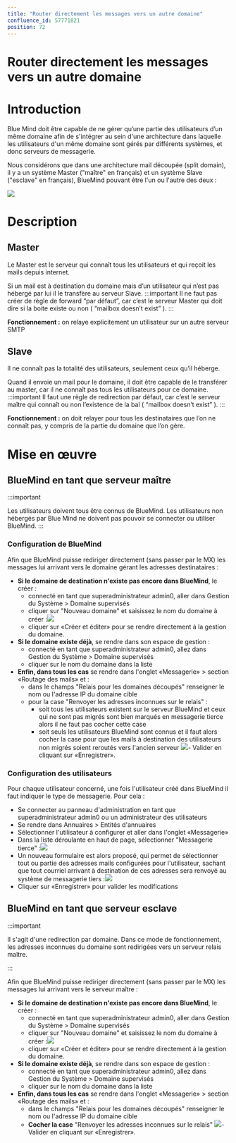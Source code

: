 ```yaml
---
title: "Router directement les messages vers un autre domaine"
confluence_id: 57771821
position: 72
---
```

# Router directement les messages vers un autre domaine


# Introduction

Blue Mind doit être capable de ne gérer qu’une partie des utilisateurs d’un même domaine afin de s'intégrer au sein d'une architecture dans laquelle les utilisateurs d'un même domaine sont gérés par différents systèmes, et donc serveurs de messagerie.

Nous considérons que dans une architecture mail découpée (split domain), il y a un système Master ("maître" en français) et un système Slave ("esclave" en français), BlueMind pouvant être l'un ou l'autre des deux :


![](../../attachments/57771821/57771822.png)

# Description

## Master

Le Master est le serveur qui connaît tous les utilisateurs et qui reçoit les mails depuis internet.

Si un mail est à destination du domaine mais d’un utilisateur qui n’est pas hébergé par lui il le transfère au serveur Slave.
:::important
Il ne faut pas créer de règle de forward “par défaut”, car c’est le serveur Master qui doit dire si la boite existe ou non ( “mailbox doesn’t exist” ).
:::

****Fonctionnement** **:**** on relaye explicitement un utilisateur sur un autre serveur SMTP

## Slave

Il ne connaît pas la totalité des utilisateurs, seulement ceux qu’il héberge.

Quand il envoie un mail pour le domaine, il doit être capable de le transférer au master, car il ne connaît pas tous les utilisateurs pour ce domaine.
:::important
Il faut une règle de redirection par défaut, car c’est le serveur maître qui connaît ou non l’existence de la bal ( “mailbox doesn’t exist” ).
:::

****Fonctionnement :**** on doit relayer pour tous les destinataires que l’on ne connaît pas, y compris de la partie du domaine que l’on gère.

# Mise en œuvre

## BlueMind en tant que serveur maître
:::important

Les utilisateurs doivent tous être connus de BlueMind.
Les utilisateurs non hébergés par Blue Mind ne doivent pas pouvoir se connecter ou utiliser BlueMind.
:::

### Configuration de BlueMind

Afin que BlueMind puisse rediriger directement (sans passer par le MX) les messages lui arrivant vers le domaine gérant les adresses destinataires :

- **Si le domaine de destination n'existe pas encore dans BlueMind**, le créer :
  - connecté en tant que superadministrateur admin0, aller dans Gestion du Système > Domaine supervisés
  - cliquer sur "Nouveau domaine" et saisissez le nom du domaine à créer :![](../../attachments/57771821/57771833.png)
  - cliquer sur «Créer et éditer» pour se rendre directement à la gestion du domaine.
- **Si le domaine existe déjà**, se rendre dans son espace de gestion :
  - connecté en tant que superadministrateur admin0, allez dans Gestion du Système > Domaine supervisés
  - cliquer sur le nom du domaine dans la liste
- **Enfin, dans tous les cas** se rendre dans l'onglet «Messagerie» > section «Routage des mails» et :
  - dans le champs "Relais pour les domaines découpés" renseigner le nom ou l'adresse IP du domaine cible
  - pour la case "Renvoyer les adresses inconnues sur le relais" :
    - soit tous les utilisateurs existent sur le serveur BlueMind et ceux qui ne sont pas migrés sont bien marqués en messagerie tierce alors il ne faut pas cocher cette case
    - soit seuls les utilisateurs BlueMind sont connus et il faut alors cocher la case pour que les mails à destination des utilisateurs non migrés soient reroutés vers l'ancien serveur
![](../../attachments/57771821/57771829.png)- Valider en cliquant sur «Enregistrer».


### Configuration des utilisateurs

Pour chaque utilisateur concerné, une fois l'utilisateur créé dans BlueMind il faut indiquer le type de messagerie. Pour cela :

- Se connecter au panneau d'administration en tant que superadministrateur admin0 ou un administrateur des utilisateurs
- Se rendre dans Annuaires > Entités d'annuaires
- Sélectionner l'utilisateur à configurer et aller dans l'onglet «Messagerie»
- Dans la liste déroulante en haut de page, sélectionner "Messagerie tierce" :![](../../attachments/57771821/57771827.png)
- Un nouveau formulaire est alors proposé, qui permet de sélectionner tout ou partie des adresses mails configurées pour l'utilisateur, sachant que tout courriel arrivant à destination de ces adresses sera renvoyé au système de messagerie tiers :![](../../attachments/57771821/57771825.png)
- Cliquer sur «Enregistrer» pour valider les modifications


## BlueMind en tant que serveur esclave
:::important

Il s'agit d'une redirection par domaine. Dans ce mode de fonctionnement, les adresses inconnues du domaine sont redirigées vers un serveur relais maître.

:::

Afin que BlueMind puisse rediriger directement (sans passer par le MX) les messages lui arrivant vers le serveur maître :

- **Si le domaine de destination n'existe pas encore dans BlueMind**, le créer :
  - connecté en tant que superadministrateur admin0, aller dans Gestion du Système > Domaine supervisés
  - cliquer sur "Nouveau domaine" et saisissez le nom du domaine à créer :![](../../attachments/57771821/57771833.png)
  - cliquer sur «Créer et éditer» pour se rendre directement à la gestion du domaine.
- **Si le domaine existe déjà**, se rendre dans son espace de gestion :
  - connecté en tant que superadministrateur admin0, allez dans Gestion du Système > Domaine supervisés
  - cliquer sur le nom du domaine dans la liste
- **Enfin, dans tous les cas** se rendre dans l'onglet «Messagerie» > section «Routage des mails» et :
  - dans le champs "Relais pour les domaines découpés" renseigner le nom ou l'adresse IP du domaine cible
  - **Cocher la case** "Renvoyer les adresses inconnues sur le relais"
![](../../attachments/57771821/57771831.png)- Valider en cliquant sur «Enregistrer».


